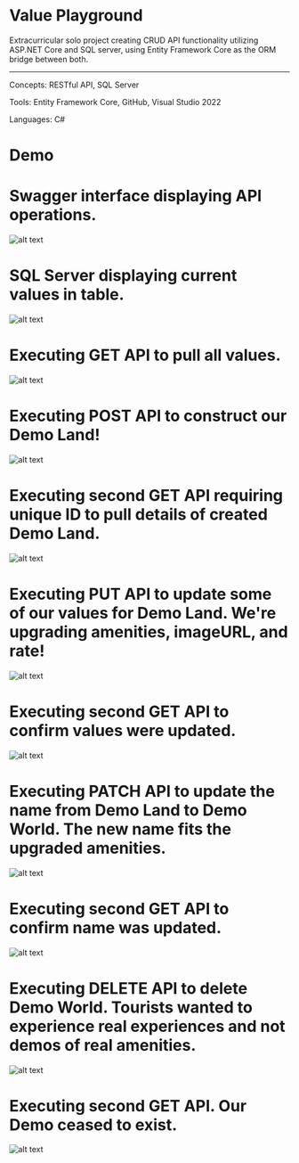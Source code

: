# Value Playground

Extracurricular solo project creating CRUD API functionality utilizing ASP.NET Core and SQL server, using Entity Framework Core as the ORM bridge between both.
 
-----------------------------------------------------------------------------------------------  

Concepts: RESTful API, SQL Server

Tools: Entity Framework Core, GitHub, Visual Studio 2022

Languages: C#

# Demo
# Swagger interface displaying API operations.
![alt text](https://imgur.com/yDJukgI.png)

# SQL Server displaying current values in table.
![alt text](https://imgur.com/CyLGkK0.png)

# Executing GET API to pull all values.
![alt text](https://imgur.com/WxYF47p.png)

# Executing POST API to construct our Demo Land!
![alt text](https://imgur.com/MN0TTx3.png)

# Executing second GET API requiring unique ID to pull details of created Demo Land.
![alt text](https://imgur.com/cMDXXrK.png)

# Executing PUT API to update some of our values for Demo Land. We're upgrading amenities, imageURL, and rate!
![alt text](https://imgur.com/8SqrRIF.png)

# Executing second GET API to confirm values were updated.
![alt text](https://imgur.com/p6wjfha.png)

# Executing PATCH API to update the name from Demo Land to Demo World. The new name fits the upgraded amenities.
![alt text](https://imgur.com/qoXKgv2.png)

# Executing second GET API to confirm name was updated.
![alt text](https://imgur.com/4Md2SEi.png)

# Executing DELETE API to delete Demo World. Tourists wanted to experience real experiences and not demos of real amenities.
![alt text](https://imgur.com/QHgdeOj.png)

# Executing second GET API. Our Demo ceased to exist.
![alt text](https://imgur.com/SiY8bvH.png)
